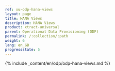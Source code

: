```yaml
---
ref: xu-odp-hana-views
layout: page
title: HANA Views
description: HANA Views
product: xtract-universal
parent: Operational Data Provisioning (ODP)
permalink: /:collection/:path
weight: 6
lang: en_GB
progressstate: 5
---
```


{% include _content/en/odp/odp-hana-views.md %} 
